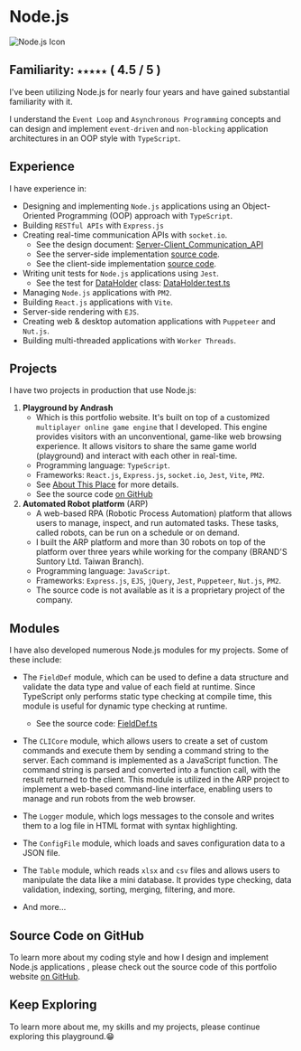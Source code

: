 # Node.js

![Node.js Icon](/assets/default/images/items/nodejsCrystal.svg)

## Familiarity: `★★★★★` ( 4.5 / 5 )

I've been utilizing Node.js for nearly four years and have gained substantial familiarity with it.

I understand the `Event Loop` and `Asynchronous Programming` concepts and can design and implement `event-driven` and `non-blocking` application architectures in an OOP style with `TypeScript`.

## Experience

I have experience in:

- Designing and implementing `Node.js` applications using an Object-Oriented Programming (OOP) approach with `TypeScript`.
- Building `RESTful APIs` with `Express.js`
- Creating real-time communication APIs with `socket.io`.
  - See the design document: [Server-Client_Communication_API](/page/md/Server-Client_Communication_API)
  - See the server-side implementation [source code](https://github.com/cocoychris/andrash-portfolio/tree/master/app).
  - See the client-side implementation [source code](https://github.com/cocoychris/andrash-portfolio/blob/master/frontend/src/lib/GameClient.ts).
- Writing unit tests for `Node.js` applications using `Jest`.
  - See the test for [DataHolder](https://github.com/cocoychris/andrash-portfolio/blob/master/frontend/src/lib/data/DataHolder.ts) class: [DataHolder.test.ts](https://github.com/cocoychris/andrash-portfolio/blob/master/frontend/tests/DataHolder.test.ts)
- Managing `Node.js` applications with `PM2`.
- Building `React.js` applications with `Vite`.
- Server-side rendering with `EJS`.
- Creating web & desktop automation applications with `Puppeteer` and `Nut.js`.
- Building multi-threaded applications with `Worker Threads`.

## Projects

I have two projects in production that use Node.js:

1. **Playground by Andrash**
   - Which is this portfolio website. It's built on top of a customized `multiplayer online game engine` that I developed. This engine provides visitors with an unconventional, game-like web browsing experience. It allows visitors to share the same game world (playground) and interact with each other in real-time.
   - Programming language: `TypeScript`.
   - Frameworks: `React.js`, `Express.js`, `socket.io`, `Jest`, `Vite`, `PM2`.
   - See [About This Place](/page/md/About_This_Place) for more details.
   - See the source code [on GitHub](https://github.com/cocoychris/andrash-portfolio)
2. **Automated Robot platform** (ARP)
   - A web-based RPA (Robotic Process Automation) platform that allows users to manage, inspect, and run automated tasks. These tasks, called robots, can be run on a schedule or on demand.
   - I built the ARP platform and more than 30 robots on top of the platform over three years while working for the company (BRAND'S Suntory Ltd. Taiwan Branch).
   - Programming language: `JavaScript`.
   - Frameworks: `Express.js`, `EJS`, `jQuery`, `Jest`, `Puppeteer`, `Nut.js`, `PM2`.
   - The source code is not available as it is a proprietary project of the company.

## Modules

I have also developed numerous Node.js modules for my projects. Some of these include:

- The `FieldDef` module, which can be used to define a data structure and validate the data type and value of each field at runtime. Since TypeScript only performs static type checking at compile time, this module is useful for dynamic type checking at runtime.
  - See the source code: [FieldDef.ts](https://github.com/cocoychris/andrash-portfolio/blob/master/frontend/src/lib/data/FieldDef.ts)
- The `CLICore` module, which allows users to create a set of custom commands and execute them by sending a command string to the server. Each command is implemented as a JavaScript function. The command string is parsed and converted into a function call, with the result returned to the client. This module is utilized in the ARP project to implement a web-based command-line interface, enabling users to manage and run robots from the web browser.

- The `Logger` module, which logs messages to the console and writes them to a log file in HTML format with syntax highlighting.
- The `ConfigFile` module, which loads and saves configuration data to a JSON file.
- The `Table` module, which reads `xlsx` and `csv` files and allows users to manipulate the data like a mini database. It provides type checking, data validation, indexing, sorting, merging, filtering, and more.
- And more...

## Source Code on GitHub

To learn more about my coding style and how I design and implement Node.js applications
, please check out the source code of this portfolio website [on GitHub](https://github.com/cocoychris/andrash-portfolio).

## Keep Exploring

To learn more about me, my skills and my projects, please continue exploring this playground.😁
